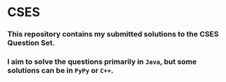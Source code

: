 # CSES

### This repository contains my submitted solutions to the CSES Question Set. <br>
### I aim to solve the questions primarily in `Java`, but some solutions can be in `PyPy` or `C++`.
